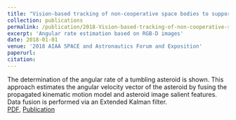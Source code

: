 ```yaml
---
title: "Vision-based tracking of non-cooperative space bodies to support active attitude control detection"
collection: publications
permalink: /publication/2018-Vision-based-tracking-of-non-cooperative-space
excerpt: 'Angular rate estimation based on RGB-D images'
date: 2018-01-01
venue: '2018 AIAA SPACE and Astronautics Forum and Exposition'
paperurl:
citation:
---
```

The determination of the angular rate of a tumbling asteroid is shown. This approach estimates the angular velocity vector of the
asteroid by fusing the propagated kinematic motion model and asteroid image salient features. 
Data fusion is performed via an Extended Kalman filter. \
[PDF](http://academicpages.github.io/files/paper1.pdf), [Publication](https://doi.org/10.2514/6.2018-5353)

